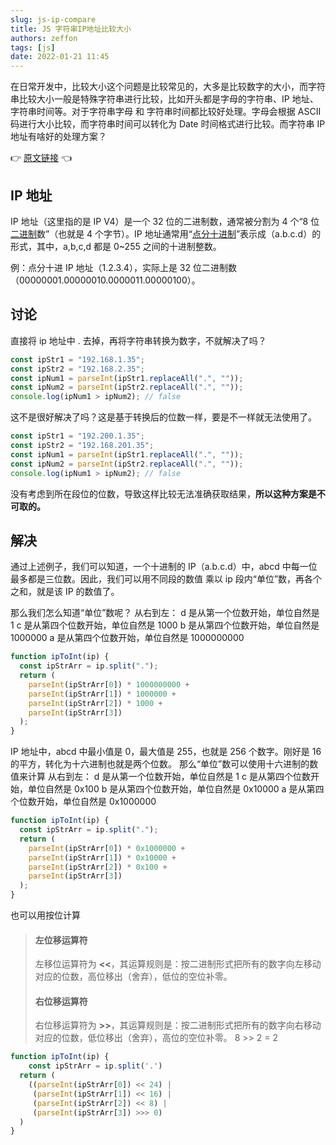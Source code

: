 ```yaml
---
slug: js-ip-compare
title: JS 字符串IP地址比较大小
authors: zeffon
tags: [js]
date: 2022-01-21 11:45
---
```


在日常开发中，比较大小这个问题是比较常见的，大多是比较数字的大小，而字符串比较大小一般是特殊字符串进行比较，比如开头都是字母的字符串、IP 地址、字符串时间等。对于字符串字母 和 字符串时间都比较好处理。字母会根据 ASCII 码进行大小比较，而字符串时间可以转化为 Date 时间格式进行比较。而字符串 IP 地址有啥好的处理方案？

:point_right: [原文链接](https://www.yuque.com/zeffon/blog/js-ip-compare) :point_left:

<!--truncate-->

## IP 地址

IP 地址（这里指的是 IP V4）是一个 32 位的二进制数，通常被分割为 4 个“8 位[二进制](http://baike.baidu.com/view/18536.htm)数”（也就是 4 个字节）。IP 地址通常用“[点分十进制](http://baike.baidu.com/view/828066.htm)”表示成（a.b.c.d）的形式，其中，a,b,c,d 都是 0~255 之间的十进制整数。

例：点分十进 IP 地址（1.2.3.4），实际上是 32 位二进制数（00000001.00000010.0000011.00000100）。

## 讨论

直接将 ip 地址中 . 去掉，再将字符串转换为数字，不就解决了吗？

```javascript
const ipStr1 = "192.168.1.35";
const ipStr2 = "192.168.2.35";
const ipNum1 = parseInt(ipStr1.replaceAll(".", ""));
const ipNum2 = parseInt(ipStr2.replaceAll(".", ""));
console.log(ipNum1 > ipNum2); // false
```

这不是很好解决了吗？这是基于转换后的位数一样，要是不一样就无法使用了。

```javascript
const ipStr1 = "192.200.1.35";
const ipStr2 = "192.168.201.35";
const ipNum1 = parseInt(ipStr1.replaceAll(".", ""));
const ipNum2 = parseInt(ipStr2.replaceAll(".", ""));
console.log(ipNum1 > ipNum2); // false
```

没有考虑到所在段位的位数，导致这样比较无法准确获取结果，**所以这种方案是不可取的。**

## 解决

通过上述例子，我们可以知道，一个十进制的 IP（a.b.c.d）中，abcd 中每一位最多都是三位数。因此，我们可以用不同段的数值 乘以 ip 段内“单位”数，再各个之和，就是该 IP 的数值了。

那么我们怎么知道“单位”数呢？
从右到左：
d 是从第一个位数开始，单位自然是 1
c 是从第四个位数开始，单位自然是 1000
b 是从第四个位数开始，单位自然是 1000000
a 是从第四个位数开始，单位自然是 1000000000

```typescript
function ipToInt(ip) {
  const ipStrArr = ip.split(".");
  return (
    parseInt(ipStrArr[0]) * 1000000000 +
    parseInt(ipStrArr[1]) * 1000000 +
    parseInt(ipStrArr[2]) * 1000 +
    parseInt(ipStrArr[3])
  );
}
```

IP 地址中，abcd 中最小值是 0，最大值是 255，也就是 256 个数字。刚好是 16 的平方，转化为十六进制也就是两个位数。
那么“单位”数可以使用十六进制的数值来计算
从右到左：
d 是从第一个位数开始，单位自然是 1
c 是从第四个位数开始，单位自然是 0x100
b 是从第四个位数开始，单位自然是 0x10000
a 是从第四个位数开始，单位自然是 0x1000000

```typescript
function ipToInt(ip) {
  const ipStrArr = ip.split(".");
  return (
    parseInt(ipStrArr[0]) * 0x1000000 +
    parseInt(ipStrArr[1]) * 0x10000 +
    parseInt(ipStrArr[2]) * 0x100 +
    parseInt(ipStrArr[3])
  );
}
```

也可以用按位计算

> #### 左位移运算符
>
> 左移位运算符为 **<<**，其运算规则是：按二进制形式把所有的数字向左移动对应的位数，高位移出（舍弃），低位的空位补零。
>
> #### 右位移运算符
>
> 右位移运算符为 **>>**，其运算规则是：按二进制形式把所有的数字向右移动对应的位数，低位移出（舍弃），高位的空位补零。
> 8 >> 2 = 2

```typescript
function ipToInt(ip) {
	const ipStrArr = ip.split('.')
  return (
  	((parseInt(ipStrArr[0]) << 24) |
     (parseInt(ipStrArr[1]) << 16) |
     (parseInt(ipStrArr[2]) << 8) |
     (parseInt(ipStrArr[3]) >>> 0)
  )
}
```
